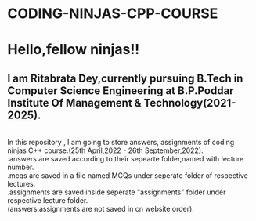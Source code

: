 # CODING-NINJAS-CPP-COURSE
# Hello,fellow ninjas!!<br />
## I am Ritabrata Dey,currently pursuing B.Tech in Computer Science Engineering at B.P.Poddar Institute Of Management & Technology(2021-2025).<br />
<br />   In this repository , I am going to store  answers, assignments of coding ninjas C++ course.(25th April,2022 - 26th September,2022).<br />
.answers are saved according to their  sepearte folder,named with lecture number.<br />
.mcqs are saved in a file named MCQs under seperate folder of respective lectures.<br />
.assignments are saved inside seperate "assignments" folder under respective lecture folder.<br />
(answers,assignments are not saved in cn website order).<br />
